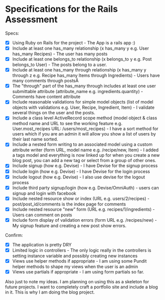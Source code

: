 # Specifications for the Rails Assessment

Specs:
- [x] Using Ruby on Rails for the project - The App is a rails app :)
- [x] Include at least one has_many relationship (x has_many y e.g. User has_many Recipes) - The user has many posts
- [x] Include at least one belongs_to relationship (x belongs_to y e.g. Post belongs_to User) - The posts belong to a user.
- [x] Include at least one has_many through relationship (x has_many y through z e.g. Recipe has_many Items through Ingredients) - Users have many comments through postsÂ
- [x] The "through" part of the has_many through includes at least one user submittable attribute (attribute_name e.g. ingredients.quantity) - Comments have content attribute
- [x] Include reasonable validations for simple model objects (list of model objects with validations e.g. User, Recipe, Ingredient, Item) - I validate several things on the user and the posts.
- [x] Include a class level ActiveRecord scope method (model object & class method name and URL to see the working feature e.g. User.most_recipes URL: /users/most_recipes) - I have a sort method for users which if you are an admin it will allow you show a list of users by their last name sorted.
- [x] Include a nested form writing to an associated model using a custom attribute writer (form URL, model name e.g. /recipe/new, Item) - I added a tags model and everything is now linked up for when you create a new blog post, you can add a new tag or select from a group of other ones.
- [x] Include signup (how e.g. Devise) - I have Devise for the signup process
- [x] Include login (how e.g. Devise) - I have Devise for the login process
- [x] Include logout (how e.g. Devise) - I also use devise for the logout process
- [x] Include third party signup/login (how e.g. Devise/OmniAuth) - users can signup and login with facebook
- [x] Include nested resource show or index (URL e.g. users/2/recipes) - post/post_id/comments is the index page for comments
- [x] Include nested resource "new" form (URL e.g. recipes/1/ingredients) - Users can comment on posts
- [x] Include form display of validation errors (form URL e.g. /recipes/new) - My signup feature and creating a new post show errors.

Confirm:
- [x] The application is pretty DRY
- [x] Limited logic in controllers - The only logic really in the controllers is setting instance variable and possibly creating new instances
- [x] Views use helper methods if appropriate - I am using some Pundit helper methods to shape my views when the user is an admin
- [x] Views use partials if appropriate - I am using form partials so far.

Also just to note my ideas. I am planning on using this as a skeleton for future projects. I want to completely craft a portfolio site and include a blog in it. This is why I am doing the blog project.

